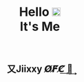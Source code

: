 <h1 align="center">Hello <img src="https://user-images.githubusercontent.com/1303154/88677602-1635ba80-d120-11ea-84d8-d263ba5fc3c0.gif" width="20px" alt="hi"><br>It's Me</h1><br><h2 align="center">⼜Jiixxy 𝙊̸𝙁̸𝘾̸͢ ⼜͢</h2>
